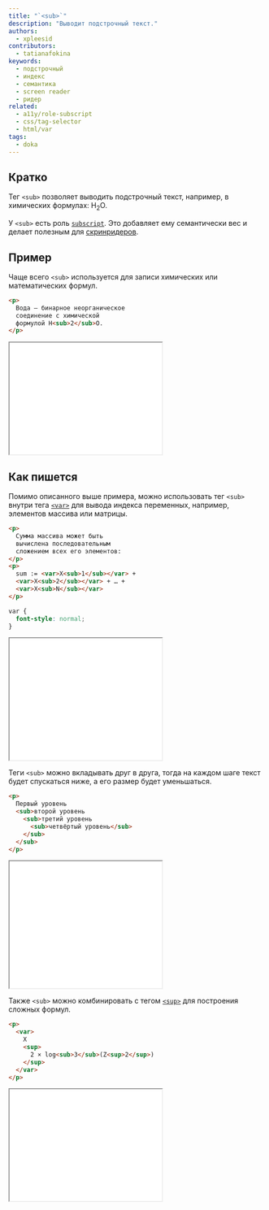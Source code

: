 ```yaml
---
title: "`<sub>`"
description: "Выводит подстрочный текст."
authors:
  - xpleesid
contributors:
  - tatianafokina
keywords:
  - подстрочный
  - индекс
  - семантика
  - screen reader
  - ридер
related:
  - a11y/role-subscript
  - css/tag-selector
  - html/var
tags:
  - doka
---
```


## Кратко

Тег `<sub>` позволяет выводить подстрочный текст, например, в химических формулах: H<sub>2</sub>O.

У `<sub>` есть роль [`subscript`](/a11y/role-subscript/). Это добавляет ему семантически вес и делает полезным для [скринридеров](/a11y/screenreaders/).

## Пример

Чаще всего `<sub>` используется для записи химических или математических формул.

```html
<p>
  Вода — бинарное неорганическое
  соединение с химической
  формулой H<sub>2</sub>O.
</p>
```

<iframe title="Пример с формулой воды" src="demos/basic/" height="220"></iframe>

## Как пишется

Помимо описанного выше примера, можно использовать тег `<sub>` внутри тега [`<var>`](/html/var/) для вывода индекса переменных, например, элементов массива или матрицы.

```html
<p>
  Сумма массива может быть
  вычислена последовательным
  сложением всех его элементов:
</p>
<p>
  sum := <var>X<sub>1</sub></var> +
  <var>X<sub>2</sub></var> + … +
  <var>X<sub>N</sub></var>
</p>
```

```css
var {
  font-style: normal;
}
```

<iframe title="Пример с математической формулой" src="demos/variables/" height="240"></iframe>

Теги `<sub>` можно вкладывать друг в друга, тогда на каждом шаге текст будет спускаться ниже, а его размер будет уменьшаться.

```html
<p>
  Первый уровень
  <sub>второй уровень
    <sub>третий уровень
      <sub>четвёртый уровень</sub>
    </sub>
  </sub>
</p>
```

<iframe title="Пример с математической формулой" src="demos/nested/" height="250"></iframe>

Также `<sub>` можно комбинировать с тегом [`<sup>`](/html/sup/) для построения сложных формул.

```html
<p>
  <var>
    X
    <sup>
      2 × log<sub>3</sub>(Z<sup>2</sup>)
    </sup>
  </var>
</p>
```

<iframe title="Пример с тегом sup" src="demos/sup/" height="220"></iframe>
